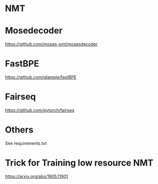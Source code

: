 # NMT

# Mosedecoder
https://github.com/moses-smt/mosesdecoder

# FastBPE
https://github.com/glample/fastBPE

# Fairseq
https://github.com/pytorch/fairseq

# Others
See requirements.txt

# Trick for Training low resource NMT
https://arxiv.org/abs/1905.11901
